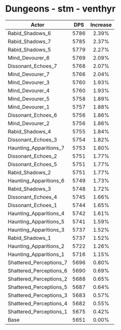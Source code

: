 # Dungeons - stm - venthyr
| Actor | DPS | Increase |
|---|:---:|:---:|
|Rabid_Shadows_6|5786|2.39%|
|Rabid_Shadows_7|5785|2.37%|
|Rabid_Shadows_5|5779|2.27%|
|Mind_Devourer_6|5769|2.09%|
|Dissonant_Echoes_7|5768|2.07%|
|Mind_Devourer_7|5766|2.04%|
|Mind_Devourer_3|5760|1.93%|
|Mind_Devourer_4|5760|1.93%|
|Mind_Devourer_5|5758|1.89%|
|Mind_Devourer_1|5757|1.88%|
|Dissonant_Echoes_6|5756|1.86%|
|Mind_Devourer_2|5756|1.86%|
|Rabid_Shadows_4|5755|1.84%|
|Dissonant_Echoes_3|5754|1.82%|
|Haunting_Apparitions_7|5753|1.80%|
|Dissonant_Echoes_2|5751|1.77%|
|Dissonant_Echoes_5|5751|1.77%|
|Rabid_Shadows_2|5751|1.77%|
|Haunting_Apparitions_6|5749|1.73%|
|Rabid_Shadows_3|5748|1.72%|
|Dissonant_Echoes_4|5745|1.66%|
|Dissonant_Echoes_1|5744|1.65%|
|Haunting_Apparitions_4|5742|1.61%|
|Haunting_Apparitions_5|5741|1.59%|
|Haunting_Apparitions_3|5737|1.52%|
|Rabid_Shadows_1|5737|1.52%|
|Haunting_Apparitions_2|5722|1.26%|
|Haunting_Apparitions_1|5716|1.15%|
|Shattered_Perceptions_7|5696|0.80%|
|Shattered_Perceptions_6|5690|0.69%|
|Shattered_Perceptions_2|5688|0.65%|
|Shattered_Perceptions_5|5687|0.64%|
|Shattered_Perceptions_3|5683|0.57%|
|Shattered_Perceptions_4|5682|0.55%|
|Shattered_Perceptions_1|5675|0.42%|
|Base|5651|0.00%|
